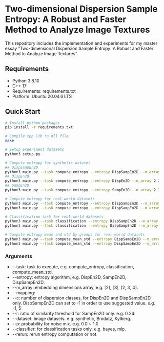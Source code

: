 # Two-dimensional Dispersion Sample Entropy: A Robust and Faster Method to Analyze Image Textures

This repository includes the implementation and experiments for my master essay "Two-dimensional Dispersion Sample Entropy: A Robust and Faster Method to Analyze Image Textures".

## Requirements
- Python 3.8.10
- C++ 17
- Requirements: requirements.txt
- Platform: Ubuntu 20.04.6 LTS

## Quick Start
```bash
# Install python packages
pip install -r requirements.txt

# Compile cpp lib to dll file
make

# Setup experiment datasets
python3 setup.py

# Compute entropy for synthetic dataset
## DispSampEn2D
python3 main.py --task compute_entropy --entropy DispSampEn2D --m_array 2 3 4 --mapping ncdf --c -1 --dataset synthetic
## DispEn2D
python3 main.py --task compute_entropy --entropy DispEn2D --m_array 2 3 4 --mapping ncdf --c 5 --dataset synthetic
## SampEn2D
python3 main.py --task compute_entropy --entropy SampEn2D --m_array 2 3 4 --r 0.24 --dataset synthetic

# Compute entropy for real-world datasets
python3 main.py --task compute_entropy --entropy DispSampEn2D --m_array 2 3 4 --mapping ncdf --c -1 --dataset Brodatz --p 0.0
python3 main.py --task compute_entropy --entropy DispSampEn2D --m_array 2 3 4 --mapping ncdf --c -1 --dataset Kylberg --p 0.0

# Classification task for real-world datasets
python3 main.py --task classification --entropy DispSampEn2D --m_array 2 3 4 --dataset Brodatz --p 0.0 --classifier bayes
python3 main.py --task classification --entropy DispSampEn2D --m_array 2 3 4 --dataset Kylberg --p 0.0 --classifier bayes

# Compute entropy mean and std by groups for real-world datasets
python3 main.py --task compute_mean_std --entropy DispSampEn2D --m_array 2 --dataset Brodatz --p 0.0
python3 main.py --task compute_mean_std --entropy DispSampEn2D --m_array 2 --dataset Kylberg --p 0.0
```
### Arguments
- --task: task to execute, e.g. compute_entropy, classification, compute_mean_std.
- --entropy: entropy algorithm, e.g. DispEn2D, SampEn2D, DispSampEn2D.
- --m_array: embedding dimensions array, e.g. [2], [3], [2, 3, 4].
- --mapping:
- --c: number of dispersion classes, for DispEn2D and DispSampEn2D only. DispSampEn2D can set to -1 in order to use suggested value. e.g. -1, 5
- --r: ratio of similarity threshold for SampEn2D only. e.g. 0.24.
- --dataset: image datasets. e.g. synthetic, Brodatz, Kylberg.
- --p: probability for noise mix. e.g. 0.0 ~ 1.0.
- --classifier: for classification tasks only. e.g. bayes, mlp.
- --rerun: rerun entropy computation or not.